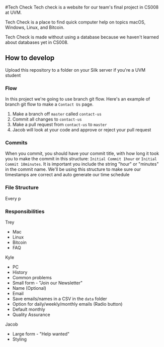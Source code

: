 #Tech Check
Tech check is a website for our team's final project in CS008 at UVM.  

Tech Check is a place to find quick computer help on topics macOS, Windows, Linux, and Bitcoin.  

Tech Check is made without using a database because we haven't learned about databases yet in CS008.

## How to develop
Upload this repository to a folder on your Silk server if you're a UVM student

### Flow
In this project we're going to use branch git flow. Here's an example of branch git flow to make a `Contact Us` page.

 1. Make a branch off `master` called `contact-us`
 2. Commit all changes to `contact-us`
 3. Make a pull request from `contact-us` to `master`
 4. Jacob will look at your code and approve or reject your pull request

### Commits
When you commit, you should have your commit title, with how long it took you to make the commit in this structure: `Initial Commit 1hour` or `Initial Commit 10minutes`.  It is important you include the string "hour" or "minutes" in the commit name. We'll be using this structure to make sure our timestamps are correct and auto generate our time schedule

### File Structure
Every p

### Responsibilities

Trey

 - Mac
 - Linux
 - Bitcoin
 - FAQ

Kyle

 - PC
  - History
  - Common problems
 - Small form - "Join our Newsletter"
  - Name (Optional)
  - Email
  - Save emails/names in a CSV in the `data` folder
  - Option for daily/weekly/monthly emails (Radio button)
  - Default monthly
 - Quality Assurance

Jacob

 - Large form - "Help wanted"
 - Styling
